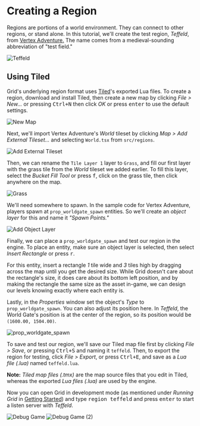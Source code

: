 Creating a Region
=================

Regions are portions of a world environment. They can connect to other regions,
or stand alone. In this tutorial, we'll create the test region, *Teffeld*, from
[Vertex Adventure.](/vadventure) The name comes from a medieval-sounding
abbreviation of "test field."

![Teffeld](images/teffeld.2f54e6d0.png)

Using Tiled
-----------

Grid's underlying region format uses [Tiled](http://www.mapeditor.org/)'s
exported Lua files. To create a region, download and install Tiled, then
create a new map by clicking *File > New...* or pressing <kbd>Ctrl+N</kbd> then
click *OK* or press <kbd>enter</kbd> to use the default settings.

![New Map](images/new_map.c9cab32f.png)

Next, we'll import Vertex Adventure's *World* tileset by clicking *Map > Add
External Tileset...* and selecting `World.tsx` from `src/regions`.

![Add External Tileset](images/add_external_tileset.8f8602c5.png)

Then, we can rename the `Tile Layer 1` layer to `Grass`, and fill our first
layer with the grass tile from the *World* tileset we added earlier. To fill
this layer, select the *Bucket Fill Tool* or press <kbd>f</kbd>, click on the
grass tile, then click anywhere on the map.

![Grass](images/grass.e52e6f2e.png)

We'll need somewhere to spawn. In the sample code for Vertex Adventure,
players spawn at `prop_worldgate_spawn` entities. So we'll create an *object
layer* for this and name it *"Spawn Points."*

![Add Object Layer](images/add_object_layer.994b37f3.png)

Finally, we can place a `prop_worldgate_spawn` and test our region in the
engine. To place an entity, make sure an object layer is
selected, then select *Insert Rectangle* or press <kbd>r</kbd>.

For this entity, insert a rectangle *1* tile wide and *3* tiles high by dragging
across the map until you get the desired size. While Grid doesn't care about the
rectangle's size, it does care about its bottom left position, and by making the
rectangle the same size as the asset in-game, we can design our levels knowing
exactly where each entity is.

Lastly, in the *Properties* window set the object's *Type* to
`prop_worldgate_spawn`. You can also adjust its position here. In *Teffeld*, the
World Gate's position is at the center of the region, so its position would be
`(1600.00, 1504.00)`.

![prop_worldgate_spawn](images/prop_worldgate_spawn.3695a819.png)

To save and test our region, we'll save our Tiled map file first by clicking
*File > Save*, or pressing <kbd>Ctrl+S</kbd> and naming it `teffeld`. Then, to
export the region for testing, click *File > Export*, or press
<kbd>Ctrl+E</kbd>, and save as a *Lua file (.lua)* named `teffeld.lua`.

**Note:** *Tiled map files (.tmx)* are the map source files that you edit in
Tiled, whereas the exported *Lua files (.lua)* are used by the engine.

Now you can open Grid in development mode (as mentioned under *Running Grid* in
[Getting Started](tutorials/Getting_Started)) and type <kbd>region teffeld</kbd>
and press <kbd>enter</kbd> to start a listen server with *Teffeld*.

![Debug Game](images/debug_game.59d51ce5.png)
![Debug Game (2)](images/debug_game%202.c8fb78bd.png)
